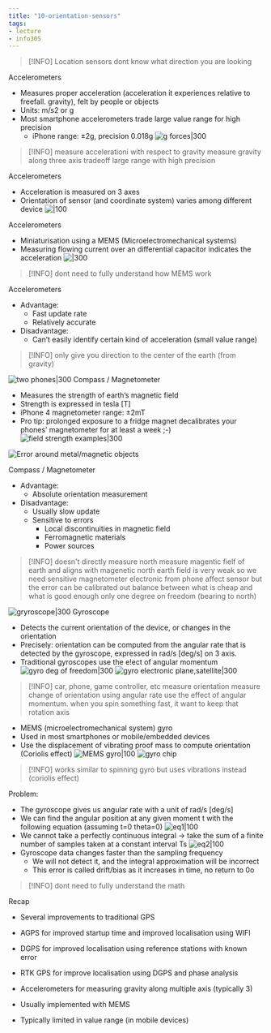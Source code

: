 ```yaml
---
title: "10-orientation-sensors"
tags: 
- lecture
- info305
---
```


> [!INFO] 
> Location sensors dont know what direction you are looking

Accelerometers 
- Measures proper acceleration (acceleration it experiences relative to freefall. gravity), felt by people or objects 
- Units: m/s2 or g 
- Most smartphone accelerometers trade large value range for high precision 
	- iPhone range: ±2g, precision 0.018g
![g forces|300](https://i.imgur.com/l4DnMSN.png)

> [!INFO] 
> measure accelerationi with respect to gravity
> measure gravity along three axis
> tradeoff large range with high precision

Accelerometers 
- Acceleration is measured on 3 axes 
- Orientation of sensor (and coordinate system) varies among different device
![|100](https://i.imgur.com/4SwveO3.png)

Accelerometers 
- Miniaturisation using a MEMS (Microelectromechanical systems)
- Measuring flowing current over an differential capacitor indicates the acceleration
![|300](https://i.imgur.com/UIS4zDV.png)

> [!INFO]
> dont need to fully understand how MEMS work

Accelerometers 
- Advantage: 
	- Fast update rate 
	- Relatively accurate 
- Disadvantage: 
	- Can’t easily identify certain kind of acceleration (small value range)
> [!INFO]
> only give you direction to the center of the earth (from gravity)
	
![two phones|300](https://i.imgur.com/s45a4TF.png)
Compass / Magnetometer 
- Measures the strength of earth’s magnetic field 
- Strength is expressed in tesla [T] 
- iPhone 4 magnetometer range: ±2mT 
- Pro tip: prolonged exposure to a fridge magnet decalibrates your phones’ magnetometer for at least a week ;-)
![field strength examples|300](https://i.imgur.com/00VV74x.png)

![Error around metal/magnetic objects](https://i.imgur.com/YIJAcGS.png)

Compass / Magnetometer 
- Advantage: 
	- Absolute orientation measurement 
- Disadvantage: 
	- Usually slow update 
	- Sensitive to errors 
		- Local discontinuities in magnetic field 
		- Ferromagnetic materials 
		- Power sources
> [!INFO] 
> doesn't directly measure north
> measure magentic fielf of earth and aligns with magenetic north
> earth field is very weak so we need sensitive magnetometer
> electronic from phone affect sensor but the error can be calibrated out
> balance between what is cheap and what is good enough
> only one degree on freedom (bearing to north)

![gryroscope|300](https://i.imgur.com/VnL5seY.png)
Gyroscope 
- Detects the current orientation of the device, or changes in the orientation 
- Precisely: orientation can be computed from the angular rate that is detected by the gyroscope, expressed in rad/s [deg/s] on 3 axis. 
- Traditional gyroscopes use the e!ect of angular momentum
![gyro deg of freedom|300](https://i.imgur.com/q1LjfPD.png)
![gyro electronic plane,satellite|300](https://i.imgur.com/5Ti80sO.png)
> [!INFO] 
> car, phone, game controller, etc
> measure orientation
> measure change of orientation using angular rate
> use the effect of angular momentum. when you spin something fast, it want to keep that rotation axis

- MEMS (microelectromechanical system) gyro 
- Used in most smartphones or mobile/embedded devices 
- Use the displacement of vibrating proof mass to compute orientation (Coriolis effect)
![MEMS gyro|100](https://i.imgur.com/dzTVCpE.png)
![gyro chip](https://i.imgur.com/zVoQ3wM.png)
> [!INFO] 
> works similar to spinning gyro but uses vibrations instead (coriolis effect)

Problem: 
- The gyroscope gives us angular rate with a unit of rad/s [deg/s] 
- We can find the angular position at any given moment t with the following equation (assuming t=0 theta=0) 
![eq1|100](https://i.imgur.com/CZKk1M7.png)
- We cannot take a perfectly continuous integral -> take the sum of a finite number of samples taken at a constant interval Ts 
![eq2|100](https://i.imgur.com/vL0gRbV.png)
- Gyroscope data changes faster than the sampling frequency 
	- We will not detect it, and the integral approximation will be incorrect 
	- This error is called drift/bias as it increases in time, no return to 0o
> [!INFO] dont need to fully understand the math



Recap
- Several improvements to traditional GPS 
- AGPS for improved startup time and improved localisation using WIFI 
- DGPS for improved localisation using reference stations with known error 
- RTK GPS for improve localisation using DGPS and phase analysis 

- Accelerometers for measuring gravity along multiple axis (typically 3) 
- Usually implemented with MEMS 
- Typically limited in value range (in mobile devices)